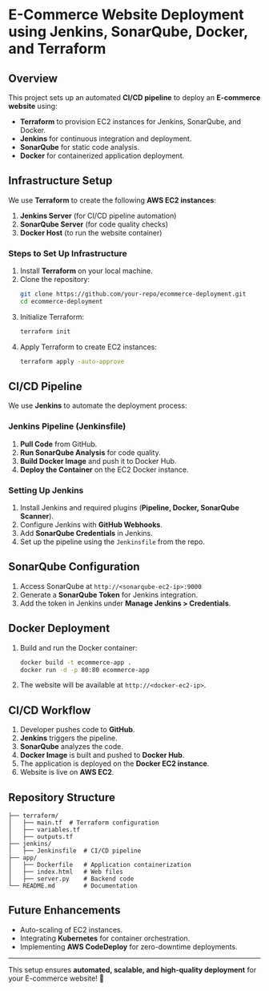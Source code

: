 # E-Commerce Website Deployment using Jenkins, SonarQube, Docker, and Terraform

## Overview
This project sets up an automated **CI/CD pipeline** to deploy an **E-commerce website** using:
- **Terraform** to provision EC2 instances for Jenkins, SonarQube, and Docker.
- **Jenkins** for continuous integration and deployment.
- **SonarQube** for static code analysis.
- **Docker** for containerized application deployment.

## Infrastructure Setup
We use **Terraform** to create the following **AWS EC2 instances**:
1. **Jenkins Server** (for CI/CD pipeline automation)
2. **SonarQube Server** (for code quality checks)
3. **Docker Host** (to run the website container)

### Steps to Set Up Infrastructure
1. Install **Terraform** on your local machine.
2. Clone the repository:
   ```sh
   git clone https://github.com/your-repo/ecommerce-deployment.git
   cd ecommerce-deployment
   ```
3. Initialize Terraform:
   ```sh
   terraform init
   ```
4. Apply Terraform to create EC2 instances:
   ```sh
   terraform apply -auto-approve
   ```

## CI/CD Pipeline
We use **Jenkins** to automate the deployment process:

### Jenkins Pipeline (Jenkinsfile)
1. **Pull Code** from GitHub.
2. **Run SonarQube Analysis** for code quality.
3. **Build Docker Image** and push it to Docker Hub.
4. **Deploy the Container** on the EC2 Docker instance.

### Setting Up Jenkins
1. Install Jenkins and required plugins (**Pipeline, Docker, SonarQube Scanner**).
2. Configure Jenkins with **GitHub Webhooks**.
3. Add **SonarQube Credentials** in Jenkins.
4. Set up the pipeline using the `Jenkinsfile` from the repo.

## SonarQube Configuration
1. Access SonarQube at `http://<sonarqube-ec2-ip>:9000`
2. Generate a **SonarQube Token** for Jenkins integration.
3. Add the token in Jenkins under **Manage Jenkins > Credentials**.

## Docker Deployment
1. Build and run the Docker container:
   ```sh
   docker build -t ecommerce-app .
   docker run -d -p 80:80 ecommerce-app
   ```
2. The website will be available at `http://<docker-ec2-ip>`.

## CI/CD Workflow
1. Developer pushes code to **GitHub**.
2. **Jenkins** triggers the pipeline.
3. **SonarQube** analyzes the code.
4. **Docker Image** is built and pushed to **Docker Hub**.
5. The application is deployed on the **Docker EC2 instance**.
6. Website is live on **AWS EC2**.

## Repository Structure
```
├── terraform/
│   ├── main.tf  # Terraform configuration
│   ├── variables.tf
│   ├── outputs.tf
├── jenkins/
│   ├── Jenkinsfile  # CI/CD pipeline
├── app/
│   ├── Dockerfile   # Application containerization
│   ├── index.html   # Web files
│   ├── server.py    # Backend code
└── README.md        # Documentation
```

## Future Enhancements
- Auto-scaling of EC2 instances.
- Integrating **Kubernetes** for container orchestration.
- Implementing **AWS CodeDeploy** for zero-downtime deployments.

---
This setup ensures **automated, scalable, and high-quality deployment** for your E-commerce website! 🚀

